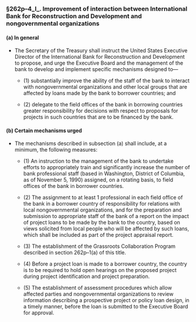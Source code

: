 ### §262p–4_l_. Improvement of interaction between International Bank for Reconstruction and Development and nongovernmental organizations
#### (a) In general
* The Secretary of the Treasury shall instruct the United States Executive Director of the International Bank for Reconstruction and Development to propose, and urge the Executive Board and the management of the bank to develop and implement specific mechanisms designed to—

  * (1) substantially improve the ability of the staff of the bank to interact with nongovernmental organizations and other local groups that are affected by loans made by the bank to borrower countries; and

  * (2) delegate to the field offices of the bank in borrowing countries greater responsibility for decisions with respect to proposals for projects in such countries that are to be financed by the bank.

#### (b) Certain mechanisms urged
* The mechanisms described in subsection (a) shall include, at a minimum, the following measures:

  * (1) An instruction to the management of the bank to undertake efforts to appropriately train and significantly increase the number of bank professional staff (based in Washington, District of Columbia, as of November 5, 1990) assigned, on a rotating basis, to field offices of the bank in borrower countries.

  * (2) The assignment to at least 1 professional in each field office of the bank in a borrower country of responsibility for relations with local nongovernmental organizations, and for the preparation and submission to appropriate staff of the bank of a report on the impact of project loans to be made by the bank to the country, based on views solicited from local people who will be affected by such loans, which shall be included as part of the project appraisal report.

  * (3) The establishment of the Grassroots Collaboration Program described in section 262p–1(a) of this title.

  * (4) Before a project loan is made to a borrower country, the country is to be required to hold open hearings on the proposed project during project identification and project preparation.

  * (5) The establishment of assessment procedures which allow affected parties and nongovernmental organizations to review information describing a prospective project or policy loan design, in a timely manner, before the loan is submitted to the Executive Board for approval.